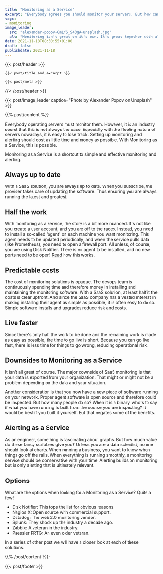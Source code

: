 ```yaml
---
title: "Monitoring as a Service"
excerpt: "Everybody agrees you should monitor your servers. But how can you in a cost effective way?"
tags:
- monitoring
image_leader:
  src: "alexander-popov-GmLfS_S43gA-unsplash.jpg"
  alt: "Monitoring isn't great on it's own. It's great together with alerts."
date: 2021-11-18T08:50:55+01:00
draft: false
publishdate: 2021-11-18
---
```

{{< post/header >}}

    {{< post/title_and_excerpt >}}

    {{< post/meta >}}

{{< /post/header >}}

{{< post/image_leader caption="Photo by Alexander Popov on Unsplash" >}}

{{% post/content %}}

Everybody operating servers must monitor them. However, it is an industry secret that this is not always the case. Especially with the fleeting nature of servers nowadays, it is easy to lose track. 
Setting up monitoring and alerting should cost as little time and money as possible. With Monitoring as a Service, this is possible.

Monitoring as a Service is a shortcut to simple and effective monitoring and alerting.

## Always up to date

With a SaaS solution, you are always up to date. When you subscribe, the provider takes care of updating the software. Thus ensuring you are always running the latest and greatest. 

## Half the work

With monitoring as a service, the story is a bit more nuanced. It's not like you create a user account, and you are off to the races. Instead, you need to install a so-called 'agent' on each machine you want monitoring.
This agent needs to be updated periodically, and when the service pulls data (like Prometheus), you need to open a firewall port. 
All unless, of course, you are using Disk Notifier. There is no agent to be installed, and no new ports need to be open! [Read](https://disknotifier.com/blog/dead-simple-disk-monitoring/) how this works.

## Predictable costs

The cost of monitoring solutions is opaque. The devops team is continuously spending time and therefore money in installing and maintaining the monitoring software. With a SaaS solution, at least half it the costs is clear upfront. And since the SaaS company has a vested interest in making installing their agent as simple as possible, it is often easy to do so. Simple software installs and upgrades reduce risk and costs.

## Live faster

Since there's only half the work to be done and the remaining work is made as easy as possible, the time to go live is short. Because you can go live fast, there is less time for things to go wrong, reducing operational risk.

## Downsides to Monitoring as a Service

It isn't all great of course. The major downside of SaaS monitoring is that your data is exported from your organization. That might or might not be a problem depending on the data and your situation.

Another consideration is that you now have a new piece of software running on your network. Proper agent software is open source and therefore could be inspected. But how many people do so? When it is a binary, who's to say if what you have running is built from the source you are inspecting? It would be best if you built it yourself. But that negates some of the benefits.

## Alerting as a Service

As an engineer, something is fascinating about graphs. But how much value do these fancy scribbles give you? Unless you are a data scientist, no one should look at charts. 
When running a business, you want to know when things go off the rails. When everything is running smoothly, a monitoring service should be conservative with your time.
Alerting builds on monitoring but is only alerting that is ultimately relevant.

## Options

What are the options when looking for a Monitoring as a Service? Quite a few!
- Disk Notifier: This tops the list for obvious reasons.
- Nagios X: Open source with commercial support.
- Datadog: The web 2.0 monitoring vendor.
- Splunk: They shook up the industry a decade ago.
- Zabbix: A veteran in the industry.
- Paessler PRTG: An even older veteran.

In a series of other post we will have a closer look at each of these solutions.

{{% /post/content %}}

{{< post/footer >}}
